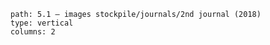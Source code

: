 ```img-gallery
path: 5.1 — images stockpile/journals/2nd journal (2018)
type: vertical
columns: 2
```

